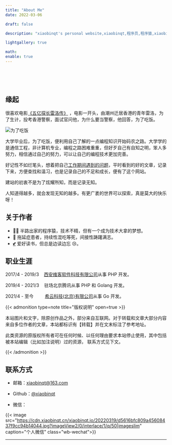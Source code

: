 ```yaml
---
title: "About Me"
date: 2022-03-06

draft: false

description: "xiaobinqt's personal website,xiaobinqt,程序员,程序猿,xiaobinqt@163.com"

lightgallery: true

math:
enable: true
---
```


<br><br><br>

## 缘起

很喜欢电影[《五亿探长雷洛传》](https://zh.wikipedia.org/wiki/%E4%BA%94%E5%84%84%E6%8E%A2%E9%95%B7%E9%9B%B7%E6%B4%9B%E5%82%B3)
，电影一开头，由潮州迁居香港的青年雷洛，为了生计，投考香港警察，面试官问他，为什么要当警察，他回答，为了吃饭。

[//]: # (![为了吃饭]&#40;https://cdn.xiaobinqt.cn/xiaobinqt.io/20220401/0fab5cacd5f04b109eba61f29acebe4a.png?imageView2/0/q/75|watermark/2/text/eGlhb2JpbnF0/font/dmlqYXlh/fontsize/1000/fill/IzVDNUI1Qg==/dissolve/52/gravity/SouthEast/dx/15/dy/15 '为了吃饭'&#41;)

![为了吃饭](https://cdn.xiaobinqt.cn/xiaobinqt.io/20220403/b6b538a1eff54d8bbfe30c07a064a550.png?imageView2/0/q/75|watermark/2/text/eGlhb2JpbnF0/font/dmlqYXlh/fontsize/1000/fill/IzVDNUI1Qg==/dissolve/52/gravity/SouthEast/dx/15/dy/15 '为了吃饭')

大学毕业后，为了吃饭，便利用自己了解的一点编程知识开始码农之路。大学学的是通信工程，非计算机专业，编程之路困难重重，但好歹自己有自知之明，笨人多努力，相信通过自己的努力，可以让自己的编程技术更加完善。

好记性不如烂笔头，想着把自己[工作期间遇到的问题](/problems-in-work)，平时看到的好的文章，记录下来，方便查找和温习，也是记录自己的不足和成长，便有了这个网站。

建站的初衷不是为了炫耀所知，而是记录无知。

人知道得越多，就会发现无知的越多。有更广袤的世界可以探索，真是莫大的快乐呀！

## 关于作者

+ 👨‍💻 半路出家的程序猿，技术不精，但有一个成为技术大拿的梦想。
+ 🤪 拖延症患者，持续性混吃等死，间接性踌躇满志。
+ <a href="/love">:two_hearts:</a> 爱好读书，但总是边读边忘 :cry:。

## 职业生涯

2017/4 - 2019/3 &nbsp;&nbsp;  [西安维客软件科技有限公司](https://www.victtech.com/)从事 PHP 开发。

2019/4 - 2021/3 &nbsp;&nbsp; 驻场北京腾讯从事 PHP 和 Golang 开发。

2021/4 - 至今 &nbsp;&nbsp;&nbsp;&nbsp;&nbsp;&nbsp;&nbsp; [希云科技(北京)有限公司](http://www.xii.cloud/)从事 Go 开发。

{{< admonition type=note title="版权说明" open=true >}}

本站图片和文字，除原创作品之外，部分来自互联网。对于转载和文章大部分内容来自多位作者的文章，本站都标识有【转载】并在文末标注了参考地址。

此类资源的原版权所有者可在任何时候、以任何理由要求本站停止使用，其中包括被本站编辑（比如加注说明）过的资源， 联系方式见下文。

{{< /admonition >}}

## 联系方式

+ 邮箱：[xiaobinqt@163.com](mailto:xiaobinqt@163.com)

+ Github：[@xiaobinqt](https://github.com/xiaobinqt)

+ 微信：

{{< image src="https://cdn.xiaobinqt.cn/xiaobinqt.io/20220319/d5616bfc809a45608437f9cc94b14044.jpg?imageView2/0/interlace/1/q/50|imageslim"
caption="个人微信" class="wb-wechat">}}


***
